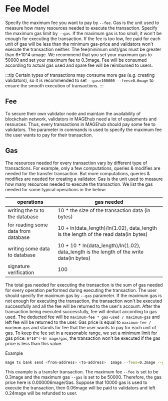 # Fee Model

Specify the maximum fee you want to pay by `--fee`. Gas is the unit used to measure how many resources needed to execute the transaction. Specify the maximum gas limit by `-—gas`. If the maximum gas is too small, it won't be enough for executing the transaction. If the fee is too low, fee paid for each unit of gas will be less than the minimum gas-price and validators won't execute the transaction neither. The fee(minimum unit)/gas must be greater than 6*10^4 umage. We recommend that you set your maximum gas to 50000 and set your maximum fee to 0.3mage. Fee will be consumed according to actual gas used and spare fee will be reimbursed to users.

:::tip
Certain types of transactions may consume more gas (e.g. creating validators), so it is recommended to set `--gas=100000 --fees=0.6mage` to ensure the smooth execution of transactions.
:::

## Fee

To secure their own validator node and maintain the availability of blockchain network, validators in MAGEhub need a lot of equipments and resources. Thus, every transactions in MAGEhub should pay some fee to validators. The parameter in commands is used to specify the maximum fee the user wants to pay for their transaction.

## Gas

The resources needed for every transaction vary by different type of transactions. For example, only a few computations, queries & modifies are needed for the transfer transaction. But more computations, queries & modifies are needed for creating a validator. Gas is the unit used to measure how many resources needed to execute the transaction. We list the gas needed for some typical operations in the below:

| operations                          | gas needed                                                                                |
| ----------------------------------- | ----------------------------------------------------------------------------------------- |
| writing the tx to the database      | 10 * the size of the transaction data (in bytes)                                          |
| for reading some data from database | 10 + ln(data_length)/ln(1.02), data_length is the length of the read data(in bytes)       |
| writing some data to database       | 10 + 10 * ln(data_length)/ln(1.02), data_length is the length of the write data(in bytes) |
| signature verification              | 100                                                                                       |

The total gas needed for executing the transaction is the sum of gas needed for every operation performed during executing the transaction. The user should specify the maximum gas by `--gas` parameter. If the maximum gas is not enough for executing the transaction, the transaction won't be executed successfully and all the fee will be returned to the user's account. After the transaction being executed successfully, fee will deduct according to gas used. The deducted fee will be `maximum-fee * gas-used / maximum-gas` and left fee will be returned to the user. Gas price is equal to `maximum-fee / maximum-gas` and stands for fee that the user wants to pay for each unit of gas. To keep the fee set in a reasonable range, we set a minimum limit for gas price: `6*10^(-6) mage/gas`, the transaction won't be executed if the gas price is less than this value.

Example

```bash
mage tx bank send <from-address> <to-address>  1mage --fees=0.3mage --gas=50000 --chain-id=warmage --from=<key-name>
```

This example is a transfer transaction. The maximum fee `--fee` is set to be 0.3mage and the maximum gas `--gas` is set to be 50000. Therefore, the gas price here is 0.000006mage/Gas. Suppose that 10000 gas is used to execute the transaction, then 0.06mage will be paid to validators and left 0.24mage will be refunded to user.
